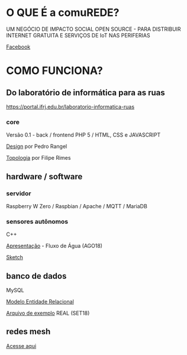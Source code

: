 

# O QUE É a comuREDE?

UM NEGÓCIO DE IMPACTO SOCIAL OPEN SOURCE - PARA DISTRIBUIR INTERNET GRATUITA E SERVIÇOS DE IoT NAS PERIFERIAS

[Facebook](https://www.facebook.com/comuREDE/videos/897710280400227/)

# COMO FUNCIONA?
    
## Do laboratório de informática para as ruas
https://portal.ifrj.edu.br/laboratorio-informatica-ruas

### core

Versão 0.1 - back / frontend
PHP 5 / HTML, CSS e JAVASCRIPT

[Design](https://olha.ai/gRUrx) por Pedro Rangel

[Topologia](https://olha.ai/BlYuA) por Filipe Rimes    
   
## hardware / software

### servidor
Raspberry W Zero / Raspbian / Apache / MQTT / MariaDB 

### sensores autônomos
C++

[Apresentação](https://olha.ai/imh6d) - Fluxo de Água (AGO18)
              

[Sketch](https://olha.ai/bYlY1)

## banco de dados
MySQL

[Modelo Entidade Relacional](https://olha.ai/2fUSM)

[Arquivo de exemplo](https://olha.ai/V2aP2) REAL (SET18)


## redes mesh

[Acesse aqui](https://commotionwireless.net/)
